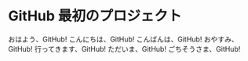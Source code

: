 # GitHub 最初のプロジェクト

おはよう、GitHub!
こんにちは、GitHub!
こんばんは、GitHub!
おやすみ、GitHub!
行ってきます、GitHub!
ただいま、GitHub!
ごちそうさま、GitHub!
